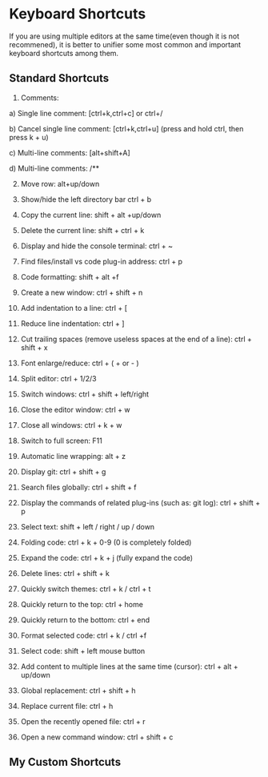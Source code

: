 # Keyboard Shortcuts

If you are using multiple editors at the same time(even though it is not recommened), it is better to unifier some most common and important keyboard shortcuts among them.

## Standard Shortcuts

1. Comments:

a) Single line comment: [ctrl+k,ctrl+c] or ctrl+/

b) Cancel single line comment: [ctrl+k,ctrl+u] (press and hold ctrl, then press k + u)

c) Multi-line comments: [alt+shift+A]

d) Multi-line comments: /**

2. Move row: alt+up/down

3. Show/hide the left directory bar ctrl + b

4. Copy the current line: shift + alt +up/down

5. Delete the current line: shift + ctrl + k

6. Display and hide the console terminal: ctrl + ~

7. Find files/install vs code plug-in address: ctrl + p

8. Code formatting: shift + alt +f

9. Create a new window: ctrl + shift + n

10. Add indentation to a line: ctrl + [

11. Reduce line indentation: ctrl + ]

12. Cut trailing spaces (remove useless spaces at the end of a line): ctrl + shift + x

13. Font enlarge/reduce: ctrl + ( + or - )

14. Split editor: ctrl + 1/2/3

15. Switch windows: ctrl + shift + left/right

16. Close the editor window: ctrl + w

17. Close all windows: ctrl + k + w

18. Switch to full screen: F11

19. Automatic line wrapping: alt + z

20. Display git: ctrl + shift + g

21. Search files globally: ctrl + shift + f

22. Display the commands of related plug-ins (such as: git log): ctrl + shift + p

23. Select text: shift + left / right / up / down

24. Folding code: ctrl + k + 0-9 (0 is completely folded)

25. Expand the code: ctrl + k + j (fully expand the code)

26. Delete lines: ctrl + shift + k

27. Quickly switch themes: ctrl + k / ctrl + t

28. Quickly return to the top: ctrl + home

29. Quickly return to the bottom: ctrl + end

30. Format selected code: ctrl + k / ctrl +f

31. Select code: shift + left mouse button

32. Add content to multiple lines at the same time (cursor): ctrl + alt + up/down

33. Global replacement: ctrl + shift + h

34. Replace current file: ctrl + h

35. Open the recently opened file: ctrl + r

36. Open a new command window: ctrl + shift + c

## My Custom Shortcuts

